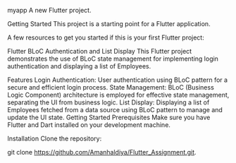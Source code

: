 myapp
A new Flutter project.

Getting Started
This project is a starting point for a Flutter application.

A few resources to get you started if this is your first Flutter project:

Flutter BLoC Authentication and List Display
This Flutter project demonstrates the use of BLoC state management for implementing login authentication and displaying a list of Employees.

Features
Login Authentication: User authentication using BLoC pattern for a secure and efficient login process.
State Management: BLoC (Business Logic Component) architecture is employed for effective state management, separating the UI from business logic.
List Display: Displaying a list of Employees fetched from a data source using BLoC pattern to manage and update the UI state.
Getting Started
Prerequisites
Make sure you have Flutter and Dart installed on your development machine.

Installation
Clone the repository:

git clone https://github.com/Amanhaldiya/Flutter_Assignment.git.
